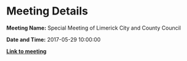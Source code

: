 # Meeting Details

**Meeting Name:** Special Meeting of Limerick City and County Council

**Date and Time:** 2017-05-29 10:00:00

**<a href="https://www.limerick.ie/council/whats-on/special-meeting-limerick-city-and-county-council" target="_blank">Link to meeting</a>**
